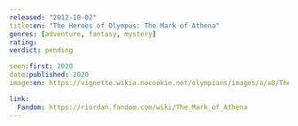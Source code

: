 ```yaml
---
released: "2012-10-02"
title:en: "The Heroes of Olympus: The Mark of Athena"
genres: [adventure, fantasy, mystery]
rating:
verdict: pending

seen:first: 2020
date:published: 2020
image:en: https://vignette.wikia.nocookie.net/olympians/images/a/a8/The_Mark_of_Athena.jpeg/revision/latest?cb=20130330182357

link:
  Fandom: https://riordan.fandom.com/wiki/The_Mark_of_Athena
---
```

